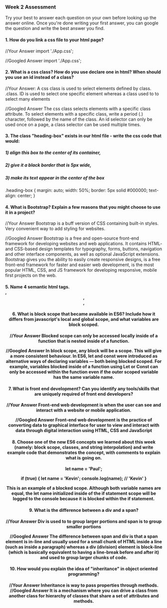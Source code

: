 ### Week 2 Assessment

Try your best to answer each question on your own before looking up the answer online. Once you're done writing your first answer, you can google the question and write the best answer you find.

#### 1. How do you link a css file to your html page?
 
 //Your Answer
 import './App.css';
 
 //Googled Answer
  import './App.css';
 
 #### 2. What is a css class? How do you use declare one in html? When should you use an id instead of a class?
 
 //Your Answer:
A css class is used to select elements defined by class. .class. ID is used to select one specific element whereas a class used to to select many elements
 
 //Googled Answer
The css class selects elements with a specific class attribute. To select elements with a specific class, write a period (.) character, followed by the name of the class. An id selector can only be used once on a page, a class selector can be used multiple times. 
 
 
#### 3. The class "heading-box" exists in our html file - write the css code that would:

##### 1) align this box to the center of its container, 
##### 2) give it a black border that is 5px wide,
##### 3) make its text appear in the center of the box

.heading-box { 
  margin: auto; 
  width: 50%; 
  border: 5px solid #000000; 
  text-align: center; 
}

#### 4. What is Bootstrap? Explain a few reasons that you might choose to use it in a project?
 
 //Your Answer
 Bootstrap is a buff version of CSS containing built-in styles. Very convenient way to add styling for websites. 
 
 //Googled Answer
Bootstrap is a free and open-source front-end framework for developing websites and web applications. It contains HTML- and CSS-based    design templates for typography, forms, buttons, navigation and other interface components, as well as optional JavaScript extensions. Bootstrap gives you the ability to easily create responsive designs, is a free front-end framework for faster and easier web development, is the most popular HTML, CSS, and JS framework for developing responsive, mobile first projects on the web.
 
 
#### 5. Name 4 semantic html tags. <nav>, <header>, <footer>, <table>

#### 6. What is block scope that became available in ES6? Include how it differs from javascript's local and global scope, and what variables are block scoped. 
 
 //Your Answer
 Blocked scope can only be accessed locally inside of a function that is nested inside of a function. 
 
 //Googled Answer
In block scope, any block will be a scope. This will give a more consistent behaviour. In ES6, let and const were introduced as   alternative ways of declaring variables — both being blocked scoped. For example, variables blocked inside of a function using Let or Const can only be accessed within the function even if the outer scoped variable has the same variable name. 
 
 #### 7. What is front end development? Can you identify any tools/skills that are uniquely required of front end developers?
 
 //Your Answer
Front-end web development is when the user can see and interact with a website or mobile application.
 
 //Googled Answer
Front-end web development is the practice of converting data to graphical interface for user to view and interact with data through digital interaction using HTML, CSS and JavaScript
 
 #### 8. Choose one of the new ES6 concepts we learned about this week (namely: block scope, classes, and string interpolation) and write example code that demonstrates the concept, with comments to explain what is going on. 
 let name = 'Paul';

if (true) {
  let name = 'Kevin';
  console.log(name); // 'Kevin'
}

This is an example of a blocked scope. Although both variable names are equal, the let name initialized inside of the if statement scope will be logged to the console because it is blocked within the if statement. 
 
 #### 9. What is the difference between a div and a span? 
 
 
 //Your Answer
 Div is used to to group larger portions and span is to group smaller portions 
 
 
 //Googled Answer
The difference between span and div is that a span element is in-line and usually used for a small chunk of HTML inside a line (such as inside a paragraph) whereas a div (division) element is block-line (which is basically equivalent to having a line-break before and after it) and used to group larger chunks of code.
   
#### 10. How would you explain the idea of "inheritance" in object oriented programming?
 
 
 //Your Answer
 Inheritance is way to pass properties through methods.
 //Googled Answer
 It is a mechanism where you can drive a class from another class for hierarchy of classes that share a set of attributes and methods.
 
